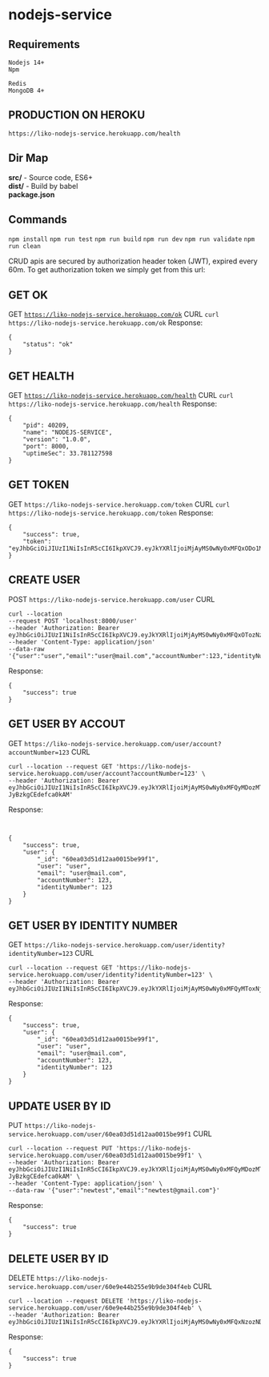 # nodejs-service

## Requirements

```
Nodejs 14+
Npm

Redis
MongoDB 4+
```

## PRODUCTION ON HEROKU
```
https://liko-nodejs-service.herokuapp.com/health
```

## Dir Map
**src/** - Source code, ES6+<br>
**dist/** - Build by babel<br>
**package.json**<br>

## Commands
```npm install```
```npm run test```
```npm run build```
```npm run dev```
```npm run validate```
```npm run clean```

CRUD apis are secured by authorization header token (JWT), expired every 60m.
To get authorization token we simply get from this url: 

## GET OK
GET [```https://liko-nodejs-service.herokuapp.com/ok```](https://liko-nodejs-service.herokuapp.com/ok)
CURL ```curl https://liko-nodejs-service.herokuapp.com/ok```
Response:
```
{
    "status": "ok"
}
```

## GET HEALTH
GET [```https://liko-nodejs-service.herokuapp.com/health```](https://liko-nodejs-service.herokuapp.com/health)
CURL ```curl https://liko-nodejs-service.herokuapp.com/health```
Response:
```
{
    "pid": 40209,
    "name": "NODEJS-SERVICE",
    "version": "1.0.0",
    "port": 8000,
    "uptimeSec": 33.781127598
}
```

## GET TOKEN
GET ```https://liko-nodejs-service.herokuapp.com/token```
CURL ```curl https://liko-nodejs-service.herokuapp.com/token```
Response:
```
{
    "success": true,
    "token": "eyJhbGciOiJIUzI1NiIsInR5cCI6IkpXVCJ9.eyJkYXRlIjoiMjAyMS0wNy0xMFQxODo1MTo0NC40NDNaIiwiaWF0IjoxNjI1OTQzMTA0LCJleHAiOjE2MjU5NDY3MDR9.6t5qrgLLBVGzsPLHNYv_ijQko1DCgx89sJ5wMWnbG58"
}
```

## CREATE USER
POST ```https://liko-nodejs-service.herokuapp.com/user```
CURL 
```
curl --location 
--request POST 'localhost:8000/user' 
--header 'Authorization: Bearer eyJhbGciOiJIUzI1NiIsInR5cCI6IkpXVCJ9.eyJkYXRlIjoiMjAyMS0wNy0xMFQxOTozNzoxMi41MTlaIiwiaWF0IjoxNjI1OTQ1ODMyLCJleHAiOjE2MjU5NDk0MzJ9.uMQ86q1lRWPwiJ186tkS40eLQFSaO72Pzcll4APQ9sM' 
--header 'Content-Type: application/json' 
--data-raw '{"user":"user","email":"user@mail.com","accountNumber":123,"identityNumber":123}'
```
Response:
```
{
    "success": true
}
```

## GET USER BY ACCOUT
GET ```https://liko-nodejs-service.herokuapp.com/user/account?accountNumber=123```
CURL
```
curl --location --request GET 'https://liko-nodejs-service.herokuapp.com/user/account?accountNumber=123' \
--header 'Authorization: Bearer eyJhbGciOiJIUzI1NiIsInR5cCI6IkpXVCJ9.eyJkYXRlIjoiMjAyMS0wNy0xMFQyMDozMToxOC4xNzlaIiwiaWF0IjoxNjI1OTQ5MDc4LCJleHAiOjE2MjU5NTI2Nzh9.Cd0mNqklpEBQ0EKWEZ38IFYKv-JyBzkgCEdefca0kAM'
```
Response:
```


{
    "success": true,
    "user": {
        "_id": "60ea03d51d12aa0015be99f1",
        "user": "user",
        "email": "user@mail.com",
        "accountNumber": 123,
        "identityNumber": 123
    }
}
```

## GET USER BY IDENTITY NUMBER
GET ```https://liko-nodejs-service.herokuapp.com/user/identity?identityNumber=123```
CURL
```
curl --location --request GET 'https://liko-nodejs-service.herokuapp.com/user/identity?identityNumber=123' \
--header 'Authorization: Bearer eyJhbGciOiJIUzI1NiIsInR5cCI6IkpXVCJ9.eyJkYXRlIjoiMjAyMS0wNy0xMFQyMToxNjoyNy40ODJaIiwiaWF0IjoxNjI1OTUxNzg3LCJleHAiOjE2MjU5NTUzODd9.Pjnjn1Mko_BxO9VN4YQfOCCYPdJ82kUZiI3nqcjxFt8'
```
Response:
```
{
    "success": true,
    "user": {
        "_id": "60ea03d51d12aa0015be99f1",
        "user": "user",
        "email": "user@mail.com",
        "accountNumber": 123,
        "identityNumber": 123
    }
}
```


## UPDATE USER BY ID
PUT ```https://liko-nodejs-service.herokuapp.com/user/60ea03d51d12aa0015be99f1```
CURL
```
curl --location --request PUT 'https://liko-nodejs-service.herokuapp.com/user/60ea03d51d12aa0015be99f1' \
--header 'Authorization: Bearer eyJhbGciOiJIUzI1NiIsInR5cCI6IkpXVCJ9.eyJkYXRlIjoiMjAyMS0wNy0xMFQyMDozMToxOC4xNzlaIiwiaWF0IjoxNjI1OTQ5MDc4LCJleHAiOjE2MjU5NTI2Nzh9.Cd0mNqklpEBQ0EKWEZ38IFYKv-JyBzkgCEdefca0kAM' \
--header 'Content-Type: application/json' \
--data-raw '{"user":"newtest","email":"newtest@gmail.com"}'
```
Response:
```
{
    "success": true
}
```

## DELETE USER BY ID
DELETE ```https://liko-nodejs-service.herokuapp.com/user/60e9e44b255e9b9de304f4eb```
CURL
```
curl --location --request DELETE 'https://liko-nodejs-service.herokuapp.com/user/60e9e44b255e9b9de304f4eb' \
--header 'Authorization: Bearer eyJhbGciOiJIUzI1NiIsInR5cCI6IkpXVCJ9.eyJkYXRlIjoiMjAyMS0wNy0xMFQxNzozNDoyOC4xNzFaIiwiaWF0IjoxNjI1OTM4NDY4LCJleHAiOjE2MjU5NDIwNjh9.kCGASaWW412MAqRVTPeoiQr6j0WotBWXMcZFbLFv_Jw'
```
Response:
```
{
    "success": true
}
```


